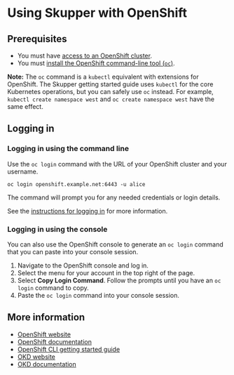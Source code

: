# Using Skupper with OpenShift

## Prerequisites

* You must have [access to an OpenShift cluster][start].
* You must [install the OpenShift command-line tool (`oc`)](https://docs.openshift.com/container-platform/4.7/cli_reference/openshift_cli/getting-started-cli.html#installing-openshift-cli).

**Note:** The `oc` command is a `kubectl` equivalent with extensions
for OpenShift.  The Skupper getting started guide uses `kubectl` for
the core Kubernetes operations, but you can safely use `oc` instead.
For example, `kubectl create namespace west` and `oc create namespace
west` have the same effect.

[start]: https://www.openshift.com/try
[installation]: https://docs.openshift.com/container-platform/4.7/cli_reference/openshift_cli/getting-started-cli.html#installing-openshift-cli

## Logging in

### Logging in using the command line

Use the `oc login` command with the URL of your OpenShift cluster and
your username.

    oc login openshift.example.net:6443 -u alice

The command will prompt you for any needed credentials or login
details.

See the [instructions for logging in][logging-in] for more
information.

[logging-in]: https://docs.openshift.com/container-platform/4.7/cli_reference/openshift_cli/getting-started-cli.html#cli-logging-in_cli-developer-commands

### Logging in using the console

You can also use the OpenShift console to generate an `oc login`
command that you can paste into your console session.

1. Navigate to the OpenShift console and log in.
1. Select the menu for your account in the top right of the page.
1. Select **Copy Login Command**.  Follow the prompts until you have an
   `oc login` command to copy.
1. Paste the `oc login` command into your console session.

## More information

* [OpenShift website](https://www.openshift.com/)
* [OpenShift documentation](https://docs.openshift.com/)
* [OpenShift CLI getting started guide](https://docs.openshift.com/container-platform/4.7/cli_reference/openshift_cli/getting-started-cli.html)
* [OKD website](https://www.okd.io/)
* [OKD documentation](https://docs.okd.io/)
